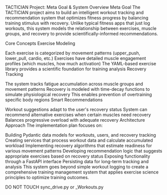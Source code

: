 TACTICIAN Project: Meta Goal & System Overview
Meta Goal
The TACTICIAN project aims to build an intelligent workout tracking and recommendation system that optimizes fitness progress by balancing training stimulus with recovery. Unlike typical fitness apps that just log workouts, this system models the relationship between exercises, muscle groups, and recovery to provide scientifically-informed recommendations.

Core Concepts
Exercise Modeling

Each exercise is categorized by movement patterns (upper_push, lower_pull, cardio, etc.)
Exercises have detailed muscle engagement profiles (which muscles, how much activation)
The YAML-based exercise library provides a scientific foundation for training analysis
Recovery Tracking

The system tracks fatigue accumulation across muscle groups and movement patterns
Recovery is modeled with time-decay functions to simulate physiological recovery
This enables prevention of overtraining specific body regions
Smart Recommendations

Workout suggestions adapt to the user's recovery status
System can recommend alternative exercises when certain muscles need recovery
Balances progressive overload with adequate recovery
Architecture Approach
The implementation plan focuses on:

Building Pydantic data models for workouts, users, and recovery tracking
Creating services that process workout data and calculate accumulated workload
Implementing recovery algorithms that estimate readiness for various movement patterns
Developing recommendation logic that suggests appropriate exercises based on recovery status
Exposing functionality through a FastAPI interface
Persisting data for long-term tracking and analysis
This system goes beyond simple workout logging to create a comprehensive training management system that applies exercise science principles to optimize training outcomes.

DO NOT TOUCH sync_drive.py or _Workouts.py